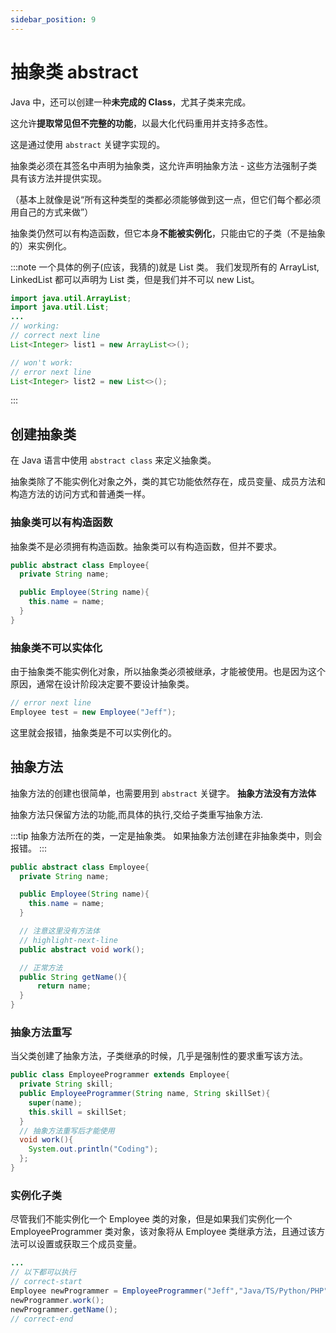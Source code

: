 ```yaml
---
sidebar_position: 9
---
```


# 抽象类 abstract

Java 中，还可以创建一种**未完成的 Class**，尤其子类来完成。

这允许**提取常见但不完整的功能**，以最大化代码重用并支持多态性。

这是通过使用 `abstract` 关键字实现的。

抽象类必须在其签名中声明为抽象类，这允许声明抽象方法 - 这些方法强制子类具有该方法并提供实现。

（基本上就像是说“所有这种类型的类都必须能够做到这一点，但它们每个都必须用自己的方式来做”）

抽象类仍然可以有构造函数，但它本身**不能被实例化**，只能由它的子类（不是抽象的）来实例化。

:::note
一个具体的例子(应该，我猜的)就是 List 类。
我们发现所有的 ArrayList, LinkedList 都可以声明为 List 类，但是我们并不可以 new List。

```java
import java.util.ArrayList;
import java.util.List;
...
// working:
// correct next line
List<Integer> list1 = new ArrayList<>();

// won't work:
// error next line
List<Integer> list2 = new List<>();

```

:::

## 创建抽象类

在 Java 语言中使用 `abstract class` 来定义抽象类。

抽象类除了不能实例化对象之外，类的其它功能依然存在，成员变量、成员方法和构造方法的访问方式和普通类一样。

### 抽象类可以有构造函数

抽象类不是必须拥有构造函数。抽象类可以有构造函数，但并不要求。

```java title="抽象类仍然可以有构造函数"
public abstract class Employee{
  private String name;

  public Employee(String name){
    this.name = name;
  }
}
```

### 抽象类不可以实体化

由于抽象类不能实例化对象，所以抽象类必须被继承，才能被使用。也是因为这个原因，通常在设计阶段决定要不要设计抽象类。

```java title="不可实体化"
// error next line
Employee test = new Employee("Jeff");
```

这里就会报错，抽象类是不可以实例化的。

## 抽象方法

抽象方法的创建也很简单，也需要用到 `abstract` 关键字。 **抽象方法没有方法体**

抽象方法只保留方法的功能,而具体的执行,交给子类重写抽象方法.

:::tip
抽象方法所在的类，一定是抽象类。 如果抽象方法创建在非抽象类中，则会报错。
:::

```java title="Employee.java"
public abstract class Employee{
  private String name;

  public Employee(String name){
    this.name = name;
  }

  // 注意这里没有方法体
  // highlight-next-line
  public abstract void work();

  // 正常方法
  public String getName(){
      return name;
  }
}
```

### 抽象方法重写

当父类创建了抽象方法，子类继承的时候，几乎是强制性的要求重写该方法。

```java title="EmployeeProgrammer.java"
public class EmployeeProgrammer extends Employee{
  private String skill;
  public EmployeeProgrammer(String name, String skillSet){
    super(name);
    this.skill = skillSet;
  }
  // 抽象方法重写后才能使用
  void work(){
    System.out.println("Coding");
  };
}

```

### 实例化子类

尽管我们不能实例化一个 Employee 类的对象，但是如果我们实例化一个 EmployeeProgrammer 类对象，该对象将从 Employee 类继承方法，且通过该方法可以设置或获取三个成员变量。

```java title="Test.java"
...
// 以下都可以执行
// correct-start
Employee newProgrammer = EmployeeProgrammer("Jeff","Java/TS/Python/PHP");
newProgrammer.work();
newProgrammer.getName();
// correct-end
```
